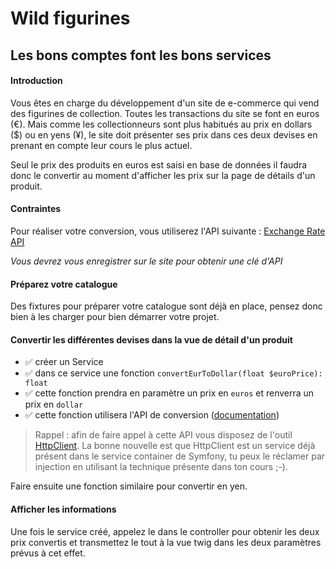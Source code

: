# Wild figurines

## Les bons comptes font les bons services

#### Introduction

Vous êtes en charge du développement d'un site de e-commerce qui vend des figurines de collection. Toutes les transactions du site se font en euros (€). Mais comme les collectionneurs sont plus habitués au prix en dollars ($) ou en yens (¥), le site doit présenter ses prix dans ces deux devises en prenant en compte leur cours le plus actuel.

Seul le prix des produits en euros est saisi en base de données il faudra donc le convertir au moment d'afficher les prix sur la page de détails d'un produit.

#### Contraintes
Pour réaliser votre conversion, vous utiliserez l'API suivante : [Exchange Rate API](https://www.exchangerate-api.com/)

*Vous devrez vous enregistrer sur le site pour obtenir une clé d'API*

#### Préparez votre catalogue

Des fixtures pour préparer votre catalogue sont déjà en place, pensez donc bien à les charger pour bien démarrer votre projet.

#### Convertir les différentes devises dans la vue de détail d'un produit

- ✅ créer un Service
- ✅ dans ce service une fonction `convertEurToDollar(float $euroPrice): float`
- ✅ cette fonction prendra en paramètre un prix en `euros` et renverra un prix en `dollar`
- ✅ cette fonction utilisera l'API de conversion ([documentation](https://www.exchangerate-api.com/docs/pair-conversion-requests))

>Rappel : afin de faire appel à cette API vous disposez de l'outil [HttpClient](https://symfony.com/doc/current/http_client.html). 
La bonne nouvelle est que HttpClient est un service déjà présent dans le service container de Symfony, tu peux le réclamer par injection en utilisant la technique présente dans ton cours ;-).

Faire ensuite une fonction similaire pour convertir en yen.

#### Afficher les informations

Une fois le service créé, appelez le dans le controller pour obtenir les deux prix convertis et transmettez le tout à la vue twig dans les deux paramètres prévus à cet effet.
